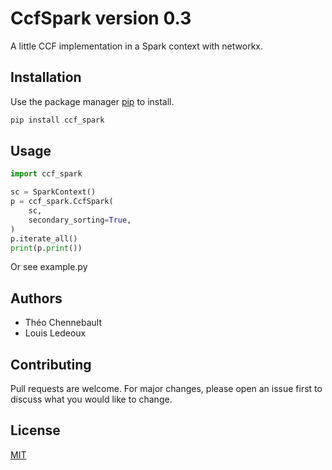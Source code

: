 # CcfSpark version 0.3

A little CCF implementation in a Spark context with networkx.

## Installation 

Use the package manager [pip](https://pip.pypa.io/en/stable/) to install.

```bash
pip install ccf_spark
```

## Usage

```python
import ccf_spark

sc = SparkContext()
p = ccf_spark.CcfSpark(
    sc,
    secondary_sorting=True,
)
p.iterate_all()
print(p.print())
```
Or see example.py 

## Authors
- Théo Chennebault
- Louis Ledeoux

## Contributing
Pull requests are welcome. For major changes, please open an issue first to discuss what you would like to change.

## License
[MIT](https://choosealicense.com/licenses/mit/)